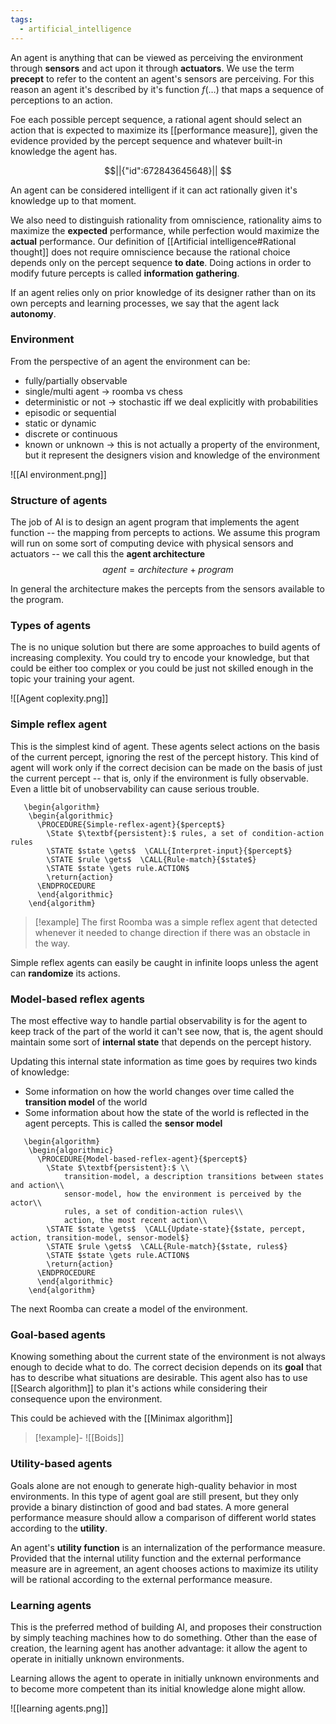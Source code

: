 ```yaml
---
tags:
  - artificial_intelligence
---
```

An agent is anything that can be viewed as perceiving the environment through **sensors** and act upon it through **actuators**. We use the term **precept** to refer to the content an agent's sensors are perceiving.
For this reason an agent it's described by it's function $f(\dots)$ that maps a sequence of perceptions to an action. 

Foe each possible percept sequence, a rational agent should select an action that is expected to maximize its [[performance measure]], given the evidence provided by the percept sequence and whatever built-in knowledge the agent has.
```math
||{"id":672843645648}||


```
An agent can be considered intelligent if it can act rationally given it's knowledge up to that moment.

We also need to distinguish rationality from omniscience, rationality aims to maximize the **expected** performance, while perfection would maximize the **actual** performance. Our definition of [[Artificial intelligence#Rational thought]] does not require omniscience because the rational choice depends only on the percept sequence **to date**. Doing actions in order to modify future percepts is called **information gathering**.  

If an agent relies only on prior knowledge of its designer rather than on its own percepts and learning processes, we say that the agent lack **autonomy**.
### Environment

From the perspective of an agent the environment can be:
- fully/partially observable
- single/multi agent -> roomba vs chess
- deterministic or not -> stochastic iff we deal explicitly with probabilities
- episodic or sequential
- static or dynamic
- discrete or continuous
- known or unknown -> this is not actually a property of the environment, but it represent the designers vision and knowledge of the environment

![[AI environment.png]]
### Structure of agents

The job of AI is to design an agent program that implements the agent function -- the mapping from percepts to actions. We assume this program will run on some sort of computing device with physical sensors and actuators -- we call this the **agent architecture**
$$
agent = architecture + program
$$

In general the architecture makes the percepts from the sensors available to the program.
### Types of agents

The is no unique solution but there are some approaches to build agents of increasing complexity. You could try to encode your knowledge, but that could be either too complex or you could be just not skilled enough in the topic your training your agent.  

![[Agent coplexity.png]]

### Simple reflex agent

This is the simplest kind of agent. These agents select actions on the basis of the current percept, ignoring the rest of the percept history. This kind of agent will work only if the correct decision can be made on the basis of just the current percept -- that is, only if the environment is fully observable. Even a little bit of unobservability can cause serious trouble.
```pseudo
   \begin{algorithm}
    \begin{algorithmic}
      \PROCEDURE{Simple-reflex-agent}{$percept$} 
	    \State $\textbf{persistent}:$ rules, a set of condition-action rules
		\STATE $state \gets$  \CALL{Interpret-input}{$percept$}
        \STATE $rule \gets$  \CALL{Rule-match}{$state$}
        \STATE $state \gets rule.ACTION$
	    \return{action}
      \ENDPROCEDURE
      \end{algorithmic}
    \end{algorithm}
```
>[!example]
>The first Roomba was a simple reflex agent that detected whenever it needed to change direction if there was an obstacle in the way. 

Simple reflex agents can easily be caught in infinite loops unless the agent can **randomize** its actions. 
### Model-based reflex agents

The most effective way to handle partial observability is for the agent to keep track of the part of the world it can't see now, that is, the agent should maintain some sort of **internal state** that depends on the percept history. 

Updating this internal state information as time goes by requires two kinds of knowledge:
- Some information on how the world changes over time called the **transition model** of the world
- Some information about how the state of the world is reflected in the agent percepts. This is called the **sensor model**
```pseudo
   \begin{algorithm}
    \begin{algorithmic}
      \PROCEDURE{Model-based-reflex-agent}{$percept$} 
	    \State $\textbf{persistent}:$ \\
			transition-model, a description transitions between states and action\\ 
			sensor-model, how the environment is perceived by the actor\\ 
			rules, a set of condition-action rules\\
			action, the most recent action\\
		\STATE $state \gets$  \CALL{Update-state}{$state, percept, action, transition-model, sensor-model$}
        \STATE $rule \gets$  \CALL{Rule-match}{$state, rules$}
        \STATE $state \gets rule.ACTION$
	    \return{action}
      \ENDPROCEDURE
      \end{algorithmic}
    \end{algorithm}
```
 The next Roomba can create a model of the environment.
### Goal-based agents

Knowing something about the current state of the environment is not always enough to decide what to do. The correct decision depends on its **goal** that has to describe what situations are desirable. This agent also has to use [[Search algorithm]] to plan it's actions while considering their consequence upon the environment. 

This could be achieved with the [[Minimax algorithm]] 

>[!example]-
 ![[Boids]]
### Utility-based agents

Goals alone are not enough to generate high-quality behavior in most environments. In this type of agent goal are still present, but they only provide a binary distinction of good and bad states. A more general performance measure should allow a comparison of different world states according to the **utility**.

An agent's **utility function** is an internalization of the performance measure. Provided that the internal utility function and the external performance measure are in agreement, an agent chooses actions to maximize its utility will be rational according to the external performance measure.
### Learning agents

This is the preferred method of building AI, and proposes their construction by simply teaching machines how to do something. Other than the ease of creation, the learning agent has another advantage: it allow the agent to operate in initially unknown environments.

Learning allows the agent to operate in initially unknown environments and to become more competent than its initial knowledge alone might allow.

![[learning agents.png]]

